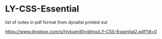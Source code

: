 # LY-CSS-Essential

list of notes in pdf format from dynalist printed out

https://www.dropbox.com/s/hjvkuerd0ygllmq/LY-CSS-Essential2.pdf?dl=0
